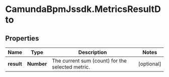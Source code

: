 # CamundaBpmJssdk.MetricsResultDto

## Properties

Name | Type | Description | Notes
------------ | ------------- | ------------- | -------------
**result** | **Number** | The current sum (count) for the selected metric. | [optional] 


